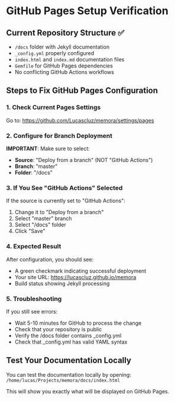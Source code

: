 # GitHub Pages Setup Verification

## Current Repository Structure ✅
- `/docs` folder with Jekyll documentation
- `_config.yml` properly configured
- `index.html` and `index.md` documentation files
- `Gemfile` for GitHub Pages dependencies
- No conflicting GitHub Actions workflows

## Steps to Fix GitHub Pages Configuration

### 1. Check Current Pages Settings
Go to: https://github.com/Lucascluz/memora/settings/pages

### 2. Configure for Branch Deployment
**IMPORTANT**: Make sure to select:
- **Source**: "Deploy from a branch" (NOT "GitHub Actions")
- **Branch**: "master" 
- **Folder**: "/docs"

### 3. If You See "GitHub Actions" Selected
If the source is currently set to "GitHub Actions":
1. Change it to "Deploy from a branch"
2. Select "master" branch
3. Select "/docs" folder
4. Click "Save"

### 4. Expected Result
After configuration, you should see:
- A green checkmark indicating successful deployment
- Your site URL: https://lucascluz.github.io/memora
- Build status showing Jekyll processing

### 5. Troubleshooting
If you still see errors:
- Wait 5-10 minutes for GitHub to process the change
- Check that your repository is public
- Verify the /docs folder contains _config.yml
- Check that _config.yml has valid YAML syntax

## Test Your Documentation Locally
You can test the documentation locally by opening:
`/home/lucas/Projects/memora/docs/index.html`

This will show you exactly what will be displayed on GitHub Pages.